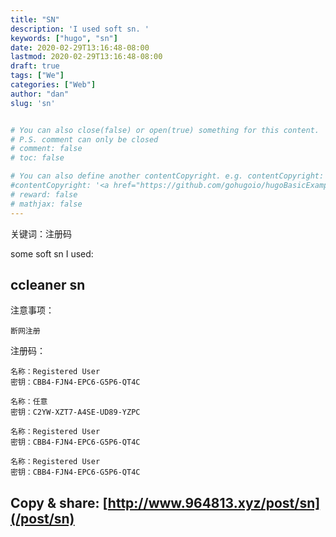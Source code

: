 ```yaml
---
title: "SN"
description: 'I used soft sn. '
keywords: ["hugo", "sn"]
date: 2020-02-29T13:16:48-08:00
lastmod: 2020-02-29T13:16:48-08:00
draft: true
tags: ["We"]
categories: ["Web"]
author: "dan"
slug: 'sn'


# You can also close(false) or open(true) something for this content.
# P.S. comment can only be closed
# comment: false
# toc: false

# You can also define another contentCopyright. e.g. contentCopyright: "This is another copyright."
#contentCopyright: '<a href="https://github.com/gohugoio/hugoBasicExample" rel="noopener" target="_blank">See origin</a>'
# reward: false
# mathjax: false
---
```

关键词：注册码

some soft sn I used:



## ccleaner sn

注意事项：

    断网注册

注册码：

    名称：Registered User
    密钥：CBB4-FJN4-EPC6-G5P6-QT4C
    
    名称：任意
    密钥：C2YW-XZT7-A4SE-UD89-YZPC
    
    名称：Registered User
    密钥：CBB4-FJN4-EPC6-G5P6-QT4C
    
    名称：Registered User
    密钥：CBB4-FJN4-EPC6-G5P6-QT4C


## 	Copy & share:        [http://www.964813.xyz/post/sn](/post/sn)
